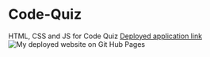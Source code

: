 # Code-Quiz
HTML, CSS and JS for Code Quiz
[Deployed application link](https://kaylavangel.github.io/Code-Quiz/)
![My deployed website on Git Hub Pages](Screenshot.png "Code Quiz")